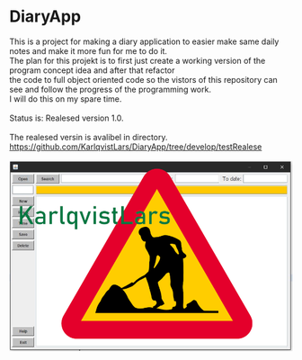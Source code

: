 # DiaryApp
This is a project for making a diary application to easier make same daily notes and make it more fun for me to do it.</br>
The plan for this projekt is to first just create a working version of the program concept idea and after that refactor </br>
the code to full object oriented code so the vistors of this repository can see and follow the progress of the programming work.</br>
I will do this on my spare time.</br></br>
Status is: Realesed version 1.0.
</br></br>
The realesed versin is avalibel in directory.</br>
https://github.com/KarlqvistLars/DiaryApp/tree/develop/testRealese
</br></br>
![alt text](/pics/diaryAppGUIv2.png)
